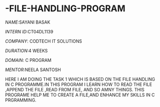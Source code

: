 # -FILE-HANDLING-PROGRAM

*NAME*:SAYANI BASAK

*INTERN ID*:CT04DL1139

*COMPANY*: CODTECH IT SOLUTIONS

*DURATION*:4 WEEKS

*DOMAIN*: C PROGRAM

*MENTOR*:NEELA SANTOSH

HERE I AM DOING THE TASK 1 WHICH IS BASED ON THE FILE HANDLING IN C PROGRAMME.IN THIS PROGRAM I LEARN HOW TO READ THE FILE ,APPEND THE FILE ,READ FROM FILE, AND SO AMNY THINGS.
THIS  PROGRAME HELP ME TO CREATE A FILE,AND ENHANCE MY SKILLS IN C PRGRAMMING.
